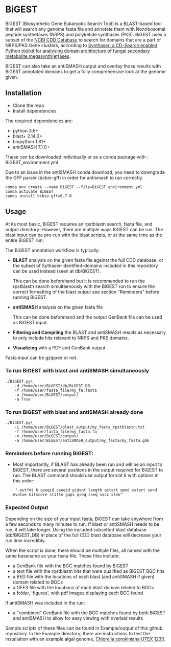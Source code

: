 # BiGEST

BiGEST (Biosynthetic Gene Eukaryotic Search Tool) is a BLAST-based tool that will search any genome fasta file and annotate them with Nonribosomal peptide synthetases (NRPS) and polyketide synthases (PKS). BiGEST uses a subset of the [NCBI CDD Database](https://www.ncbi.nlm.nih.gov/Structure/cdd/cdd.shtml) to search for domains that are a part of NRPS/PKS Gene clusters, according to [Synthaser: a CD-Search enabled Python toolkit for analysing domain architecture of fungal secondary metabolite megasynth(et)ases](https://pubmed.ncbi.nlm.nih.gov/34763725/). 

BiGEST can also take an antiSMASH output and overlay those results with BiGEST annotated domains to get a fully comprehensive look at the genome given.

## Installation

- Clone the repo
- Install dependencies

The required dependencies are:

- python 3.6+
- blast+ 2.14.0+
- biopython 1.81+
- antiSMASH 7.1.0+ 

These can be downloaded individually or as a conda package with :
    BiGEST_environment.yml

Due to an issue	in the antiSMASH conda download, you need to downgrade the GFF parser	(bcbio-gff) in order for antismash to run correctly.

```
conda env create --name BiGEST --file=BiGEST_environment.yml
conda activate BiGEST
conda install bcbio-gff=0.7.0
```

## Usage

At its most basic, BiGEST requires an rpstblastn search, fasta file, and output directory. However, there are multiple ways BiGEST can be run. The blast input can be pre-run with the blast scripts, or at the same time as the entire BiGEST run. 

The BiGEST annotation workflow is typically: 

- **BLAST** analysis on the given fasta file against the full CDD database, or the subset of Sythaser-identified-domains included in this repository can be used instead (seen at db/BiGEST). 

    This can be done beforehand but it is recommended to run the rpstblastn search simultaenously with the BiGEST run to ensure the correct formatting of the blast output  see section "Reminders" before running BiGEST.

- **antiSMASH** analysis on the given fasta file

    This can be done beforehand and the output GenBank file can be used as BiGEST input. 

- **Filtering and Compiling** the BLAST and antiSMASH results as necessary to only include hits relevant to NRPS and PKS domains. 

- **Visualizing** with a PDF and GenBank output. 

Fasta input can be gzipped or not.

### To run BiGEST with blast and antiSMASH simultaneously

```
./BiGEST.py\
    -d /home/user/BiGEST/db/BiGEST_DB
    -f /home/user/fasta_file/my_fa.fasta
    -o /home/user/BiGEST/output/
    -a True
```

### To run BiGEST with blast and antiSMASH already done

```
./BiGEST.py\
    -i /home/user/BiGEST/blast_output/my_fasta_rpstblastn.txt
    -f /home/user/fasta_file/my_fasta.fa
    -o /home/user/BiGEST/output/
    -a /home/user/BiGEST/antiSMASH_output/my_fasta/my_fasta.gbk
```

### Reminders before running BiGEST:

 - Most importantly, if BLAST has already been run and will be an input to BiGEST, there are several positions in the output required for BiGEST to run. The BLAST command should use output format 6 with options in this order: 
    
        "-outfmt 6 qseqid sseqid pident length qstart qend sstart send evalue bitscore stitle gaps qseq sseq sacc slen"

### Expected Output

Depending on the size of your input fasta, BiGEST can take anywhere from a few seconds to many minutes to run. If blast or antiSMASH needs to be run, it will take longer. Using the included subsetted blast database (db/BIGEST_DB) in place of the full CDD blast database will decrease your run time incredibly.

When the script is done, there should be mutliple files, all named with the same basename as your fasta file. These files include: 

 - a GenBank file with the BGC matches found by BiGEST
 - a text file with the rpstblastn hits that were qualified as BiGEST BGC hits
 - a BED file with the locations of each blast (and antiSMASH if given) domain related to BGCs
 - a GFF3 file with the locations of each blast domain related to BGCs
 - a folder, 'figures', with pdf images displaying each BGC found
 
 If antiSMASH was included in the run:

 - a "combined" GenBank file with the BGC matches found by both BiGEST and antiSMASH to allow for easy viewing with overlaid results
 

Sample scripts of these files can be found in Example/output of this github repository. In the Example directory, there are instructions to test the installation with an example algal genome, [Chlorella sorokiniana UTEX 1230](https://phycocosm.jgi.doe.gov/Chloso1230_1_1/Chloso1230_1_1.home.html). 